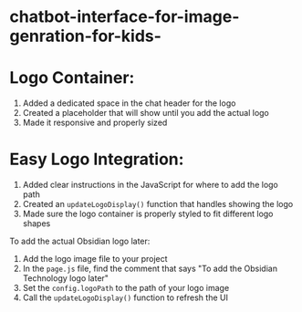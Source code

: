 # chatbot-interface-for-image-genration-for-kids-


# Logo Container:

1. Added a dedicated space in the chat header for the logo
2. Created a placeholder that will show until you add the actual logo
3. Made it responsive and properly sized

# Easy Logo Integration:

1. Added clear instructions in the JavaScript for where to add the logo path
2. Created an `updateLogoDisplay()` function that handles showing the logo
3. Made sure the logo container is properly styled to fit different logo shapes

To add the actual Obsidian logo later:

1. Add the logo image file to your project
2. In the `page.js` file, find the comment that says "To add the Obsidian Technology logo later"
3. Set the `config.logoPath` to the path of your logo image
4. Call the `updateLogoDisplay()` function to refresh the UI
